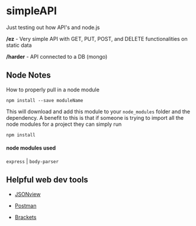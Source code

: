 # simpleAPI
Just testing out how API's and node.js

**/ez** - Very simple API with GET, PUT, POST, and DELETE functionalities on static data

**/harder** - API connected to a DB (mongo) 
<br>
<h2>Node Notes</h2>
How to properly pull in a node module

`npm install --save moduleName`

This will download and add this module to your
`node_modules`
folder and the dependency. A benefit to this is that if someone is trying to import all the node modules for a project they can simply run

`npm install`


<h4>node modules used</h4>

`express` |
`body-parser`


<h2>Helpful web dev tools</h2>
<ul>
  <li>

  [JSONview](https://chrome.google.com/webstore/detail/jsonview/chklaanhfefbnpoihckbnefhakgolnmc?utm_source=gmail)
  </li>
  <li>
  
  [Postman](https://chrome.google.com/webstore/detail/postman/fhbjgbiflinjbdggehcddcbncdddomop?utm_source=gmail)
  </li>
  <li>

  [Brackets](http://brackets.io/)
  </li>
</ul>
